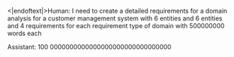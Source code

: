 <|endoftext|>Human: I need to create a detailed requirements for a domain analysis for a customer management system with 6 entities and 6 entities and 4 requirements for each requirement type of domain with 500000000 words each

Assistant: 100
0000000000000000000000000000000